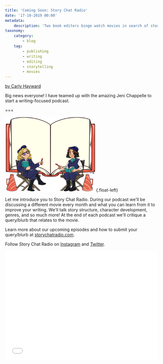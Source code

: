 ```yaml
---
title: 'Coming Soon: Story Chat Radio'
date: '17-10-2019 00:00'
metadata:
    description: 'Two book editors binge watch movies in search of storytelling gems.'
taxonomy:
    category:
        - blog
    tag:
        - publishing
        - writing
        - editing
        - storytelling
        - movies
---
```


[by Carly Hayward](https://booklighteditorial.com/team#carly)

Big news everyone! I have teamed up with the amazing Jeni Chappelle to start a writing-focused podcast. 

===

![](StoryChatRadio%20-%20without%20movie%20screen_small.png){.float-left}

Let me introduce you to Story Chat Radio. During our podcast we'll be discussing a different movie every month and what you can learn from it to improve your writing. We'll talk story structure, character development, genres, and so much more! At the end of each podcast we'll critique a query/blurb that relates to the movie. 

Learn more about our upcoming episodes and how to submit your query/blurb at [storychatradio.com](https://www.storychatradio.com?target=_blank). 

Follow Story Chat Radio on [Instagram](https://www.instagram.com/storychatradio?target=_blank) and [Twitter](https://twitter.com/StoryChatRadio?target=_blank).

<iframe style="border: none" src="//html5-player.libsyn.com/embed/episode/id/11655983/height/360/theme/standard/thumbnail/yes/direction/backward/" height="360" width="100%" scrolling="no"  allowfullscreen webkitallowfullscreen mozallowfullscreen oallowfullscreen msallowfullscreen></iframe>